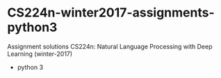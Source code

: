 # CS224n-winter2017-assignments-python3
Assignment solutions CS224n: Natural Language Processing with Deep Learning (winter-2017)
- python 3
